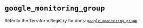 # `google_monitoring_group`

Refer to the Terraform Registry for docs: [`google_monitoring_group`](https://registry.terraform.io/providers/hashicorp/google/6.44.0/docs/resources/monitoring_group).
